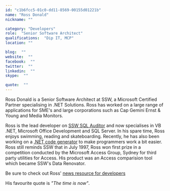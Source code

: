 ```yaml
---
id: "c1b6fcc5-01c0-dd11-8569-00155d01221b"
name: "Ross Donald"
nickname: ""

category: "Developers"
role:  "Senior Software Architect"
qualifications:  "Dip IT, MCP"
location: ""

blog:  ""
website:  ""
facebook:  ""
twitter:  ""
linkedin:  ""
skype:  ""

quote:  ""
---
```


Ross Donald is a Senior Software Architect at SSW, a Microsoft Certified Partner specialising in .NET Solutions. Ross has worked on a large range of applications for SME's and large corporations such as Cap Gemini Ernst & Young and Media Monitors.

Ross is the lead developer on [SSW SQL Auditor](http://www.ssw.com.au/ssw/sqlAuditor/) and now specialises in VB .NET, Microsoft Office Development and SQL Server. In his spare time, Ross enjoys swimming, reading and skateboarding. Recently, he has also been working on a [.NET code generator](http://www.radsoftware.com.au/codegenerator/) to make programmers work a bit easier. Ross still reminds SSW that in July 1997, Ross won first prize in a competition conducted by the Microsoft Access Group, Sydney for third party utilities for Access. His product was an Access comparision tool which became SSW's Data Renovator.

Be sure to check out Ross' [news resource for developers](http://www.devnewsgroups.net/)

His favourite quote is *"The time is now"*.